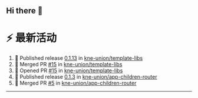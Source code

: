 ## Hi there 👋

<!--

**Here are some ideas to get you started:**

🙋‍♀️ A short introduction - what is your organization all about?
🌈 Contribution guidelines - how can the community get involved?
👩‍💻 Useful resources - where can the community find your docs? Is there anything else the community should know?
🍿 Fun facts - what does your team eat for breakfast?
🧙 Remember, you can do mighty things with the power of [Markdown](https://docs.github.com/github/writing-on-github/getting-started-with-writing-and-formatting-on-github/basic-writing-and-formatting-syntax)
-->


# ⚡ 最新活动

<!--START_SECTION:activity-->
1. 🚀 Published release [0.1.13](https://github.com/kne-union/template-libs/releases/tag/0.1.13) in [kne-union/template-libs](https://github.com/kne-union/template-libs)
2. 🎉 Merged PR [#15](https://github.com/kne-union/template-libs/pull/15) in [kne-union/template-libs](https://github.com/kne-union/template-libs)
3. 💪 Opened PR [#15](https://github.com/kne-union/template-libs/pull/15) in [kne-union/template-libs](https://github.com/kne-union/template-libs)
4. 🚀 Published release [0.1.3](https://github.com/kne-union/app-children-router/releases/tag/0.1.3) in [kne-union/app-children-router](https://github.com/kne-union/app-children-router)
5. 🎉 Merged PR [#5](https://github.com/kne-union/app-children-router/pull/5) in [kne-union/app-children-router](https://github.com/kne-union/app-children-router)
<!--END_SECTION:activity-->

---
